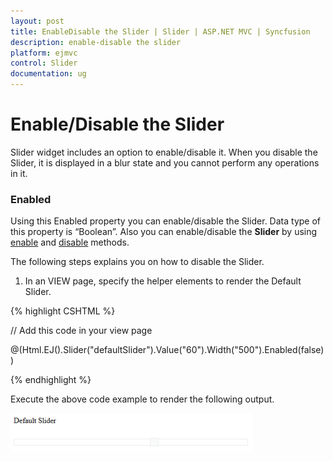 ```yaml
---
layout: post
title: EnableDisable the Slider | Slider | ASP.NET MVC | Syncfusion
description: enable-disable the slider
platform: ejmvc
control: Slider
documentation: ug
---
```


# Enable/Disable the Slider

Slider widget includes an option to enable/disable it. When you disable the Slider, it is displayed in a blur state and you cannot perform any operations in it.

### Enabled

Using this Enabled property you can enable/disable the Slider. Data type of this property is “Boolean”. Also you can enable/disable the **Slider** by using [enable](https://help.syncfusion.com/api/js/ejslider#methods:enable) and [disable](https://help.syncfusion.com/api/js/ejslider#methods:disable) methods.

The following steps explains you on how to disable the Slider.

1. In an VIEW page, specify the helper elements to render the Default Slider.

{% highlight CSHTML %}

// Add this code in your view page

@(Html.EJ().Slider("defaultSlider").Value("60").Width("500").Enabled(false))

{% endhighlight %}

Execute the above code example to render the following output.


![](EnableDisable-the-Slider_images/EnableDisable-the-Slider_img1.png)



